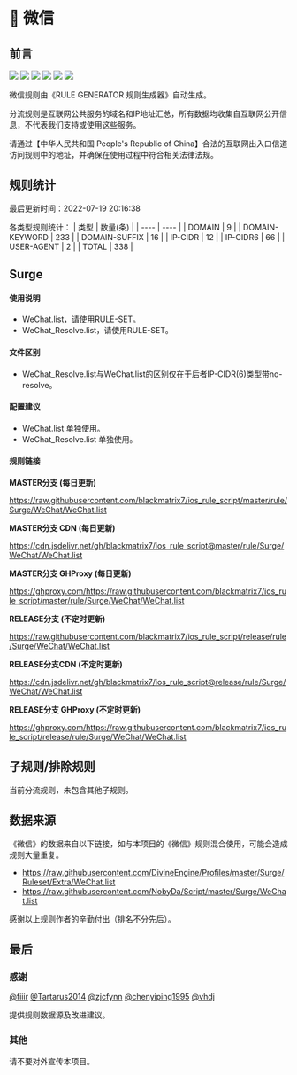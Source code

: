 # 🧸 微信

## 前言

![](https://shields.io/badge/-移除重复规则-ff69b4) ![](https://shields.io/badge/-DOMAIN与DOMAIN--SUFFIX合并-green) ![](https://shields.io/badge/-DOMAIN--SUFFIX间合并-critical) ![](https://shields.io/badge/-DOMAIN--SUFFIX与DOMAIN--KEYWORD合并-blue) ![](https://shields.io/badge/-IP--CIDR(6)合并-blueviolet) ![](https://shields.io/badge/-Surge定制化规则-7cd1e3) 

微信规则由《RULE GENERATOR 规则生成器》自动生成。

分流规则是互联网公共服务的域名和IP地址汇总，所有数据均收集自互联网公开信息，不代表我们支持或使用这些服务。

请通过【中华人民共和国 People's Republic of China】合法的互联网出入口信道访问规则中的地址，并确保在使用过程中符合相关法律法规。

## 规则统计

最后更新时间：2022-07-19 20:16:38

各类型规则统计：
| 类型 | 数量(条)  | 
| ---- | ----  |
| DOMAIN | 9  | 
| DOMAIN-KEYWORD | 233  | 
| DOMAIN-SUFFIX | 16  | 
| IP-CIDR | 12  | 
| IP-CIDR6 | 66  | 
| USER-AGENT | 2  | 
| TOTAL | 338  | 


## Surge 

#### 使用说明
- WeChat.list，请使用RULE-SET。
- WeChat_Resolve.list，请使用RULE-SET。

#### 文件区别
- WeChat_Resolve.list与WeChat.list的区别仅在于后者IP-CIDR(6)类型带no-resolve。

#### 配置建议
- WeChat.list 单独使用。
- WeChat_Resolve.list 单独使用。

#### 规则链接
**MASTER分支 (每日更新)**

https://raw.githubusercontent.com/blackmatrix7/ios_rule_script/master/rule/Surge/WeChat/WeChat.list

**MASTER分支 CDN (每日更新)**

https://cdn.jsdelivr.net/gh/blackmatrix7/ios_rule_script@master/rule/Surge/WeChat/WeChat.list

**MASTER分支 GHProxy (每日更新)**

https://ghproxy.com/https://raw.githubusercontent.com/blackmatrix7/ios_rule_script/master/rule/Surge/WeChat/WeChat.list

**RELEASE分支 (不定时更新)**

https://raw.githubusercontent.com/blackmatrix7/ios_rule_script/release/rule/Surge/WeChat/WeChat.list

**RELEASE分支CDN (不定时更新)**

https://cdn.jsdelivr.net/gh/blackmatrix7/ios_rule_script@release/rule/Surge/WeChat/WeChat.list

**RELEASE分支 GHProxy (不定时更新)**

https://ghproxy.com/https://raw.githubusercontent.com/blackmatrix7/ios_rule_script/release/rule/Surge/WeChat/WeChat.list

## 子规则/排除规则


当前分流规则，未包含其他子规则。

## 数据来源

《微信》的数据来自以下链接，如与本项目的《微信》规则混合使用，可能会造成规则大量重复。

- https://raw.githubusercontent.com/DivineEngine/Profiles/master/Surge/Ruleset/Extra/WeChat.list
- https://raw.githubusercontent.com/NobyDa/Script/master/Surge/WeChat.list


感谢以上规则作者的辛勤付出（排名不分先后）。

## 最后

### 感谢

[@fiiir](https://github.com/fiiir) [@Tartarus2014](https://github.com/Tartarus2014) [@zjcfynn](https://github.com/zjcfynn) [@chenyiping1995](https://github.com/chenyiping1995) [@vhdj](https://github.com/vhdj)

提供规则数据源及改进建议。

### 其他

请不要对外宣传本项目。